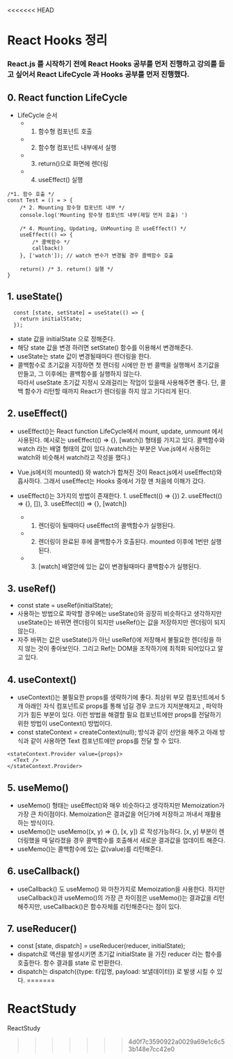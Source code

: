 <<<<<<< HEAD
# React Hooks 정리

### React.js 를 시작하기 전에 React Hooks 공부를 먼저 진행하고 강의를 듣고 싶어서 React LifeCycle 과 Hooks 공부를 먼저 진행했다.

## 0. React function LifeCycle

 * LifeCycle 순서
   * 1. 함수형 컴포넌트 호출
   * 2. 함수형 컴포넌트 내부에서 실행
   * 3. return()으로 화면에 렌더링
   * 4. useEffect() 실행

```
/*1. 함수 호출 */
const Test = () = > {
	/* 2. Mounting 함수형 컴포넌트 내부 */
	console.log('Mounting 함수형 컴포넌트 내부(제일 먼저 호출) ')

	/* 4. Mounting, Updating, UnMounting 은 useEffect() */
	useEffect(() => {
		/* 콜백함수 */
		callback()
	}, ['watch']); // watch 변수가 변경될 경우 콜백함수 호출
	
	return() /* 3. return() 실행 */
}
```

## 1. useState()
```
  const [state, setState] = useState(() => {  
    return initialState;  
  });
``` 
* state 값을 initialState 으로 정해준다.  
* 해당 state 값을 변경 하려면  setState() 함수를 이용해서 변경해준다.  
* useState는 state 값이 변경될때마다 렌더링을 한다.
* 콜백함수로 초기값을 지정하면 첫 렌더링 시에만 한 번 콜백을 실행해서 초기값을 만들고, 그 이후에는 콜백함수를 실행하지 않는다.  
따라서 useState 초기값 지정시 오래걸리는 작업이 있을때 사용해주면 좋다. 단, 콜백 함수가 리턴할 때까지 React가 렌더링을 하지 않고 기다리게 된다.
## 2. useEffect()
* useEffect()는 React function LifeCycle에서 mount, update, unmount 에서 사용된다. 예시로는 useEffect(() => {}, [watch]) 형태를 가지고 있다. 콜백함수와 watch 라는 배열 형태의 값이 있다.(watch라는 부분은 Vue.js에서 사용하는 watch와 비슷해서 watch라고 작성을 했다.)  
* Vue.js에서의 mounted() 와 watch가 합쳐진 것이 React.js에서 useEffect()와 흡사하다. 그래서 useEffect는 Hooks 중에서 가장 맨 처음에 이해가 갔다.  

* useEffect()는 3가지의 방법이 존재한다. 1. useEffect(() => {}) 2. useEffect(() => {}, []), 3. useEffect(() => {}, [watch])  
  * 1. 렌더링이 될때마다 useEffect의 콜백함수가 실행된다.  
  * 2. 렌더링이 완료된 후에 콜백함수가 호출된다. mounted 이후에 1번만 실행된다.  
  * 3. [watch] 배열안에 있는 값이 변경될때마다 콜백함수가 실행된다.

## 3. useRef()
* const state = useRef(initialState);  
* 사용하는 방법으로 파악할 경우에는 useState()와 굉장히 비슷하다고 생각하지만 useState()는 바뀌면 렌더링이 되지만 useRef()는 값을 저장하지만 렌더링이 되지 않는다.  
* 자주 바뀌는 값은 useState()가 아닌 useRef()에 저장해서 불필요한 렌더링을 하지 않는 것이 좋아보인다. 그리고 Ref는 DOM을 조작하기에 최적화 되어있다고 알고 있다.

## 4. useContext()
* useContext()는 불필요한 props를 생략하기에 좋다. 최상위 부모 컴포넌트에서 5개 아래인 자식 컴포넌트로 props를 통해 넘길 경우 코드가 지저분해지고 , 파악하기가 힘든 부분이 있다. 이런 방법을 해결할 필요 컴포넌트에만 props를 전달하기 위한 방법이 useContext() 방법이다.  
* const stateContext = createContext(null); 방식과 같이 선언을 해주고 아래 방식과 같이 사용하면 Text 컴포넌트에만 props를 전달 할 수 있다.  

```
<stateContext.Provider value={props}>  
  <Text />  
</stateContext.Provider>
```
## 5. useMemo()
* useMemo() 형태는 useEffect()와 매우 비슷하다고 생각하지만 Memoization가 가장 큰 차이점이다. Memoization은 결과값을 어딘가에 저장하고 꺼내서 재활용하는 방식이다.  
* useMemo()는 useMemo((x, y) => {}, [x, y]) 로 작성가능하다. [x, y] 부분이 렌더링했을 때 달라졌을 경우 콜백함수를 호출해서 새로운 결과값을 업데이트 해준다.
* useMemo()는 콜백함수에 있는 값(value)를 리턴해준다.

## 6. useCallback()
* useCallback() 도 useMemo() 와 마찬가지로 Memoization을 사용한다. 하지만 useCallback()과 useMemo()의 가장 큰 차이점은 useMemo()는 결과값을 리턴해주지만, useCallback()은 함수자체를 리턴해준다는 점이 있다.

## 7. useReducer()
* const [state, dispatch] = useReducer(reducer, initialState);
* dispatch로 액션을 발생시키면 초기값 initialState 을 가진 reducer 라는 함수를 호출한다. 함수 결과를 state 로 반환한다.
* dispatch는 dispatch({type: 타입명, payload: 보낼데이터}) 로 발생 시킬 수 있다.
=======
# ReactStudy
ReactStudy
>>>>>>> 4d0f7c3590922a0029a69e1c6c53b148e7cc42e0
